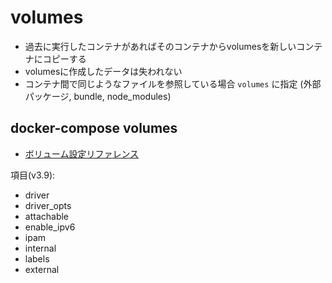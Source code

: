 # volumes


- 過去に実行したコンテナがあればそのコンテナからvolumesを新しいコンテナにコピーする
- volumesに作成したデータは失われない
- コンテナ間で同じようなファイルを参照している場合 `volumes` に指定 (外部パッケージ, bundle, node_modules)


## docker-compose volumes

- [ボリューム設定リファレンス](https://matsuand.github.io/docs.docker.jp.onthefly/compose/compose-file/compose-file-v3/#volume-configuration-reference)

項目(v3.9):

- driver
- driver_opts
- attachable
- enable_ipv6
- ipam
- internal
- labels
- external
